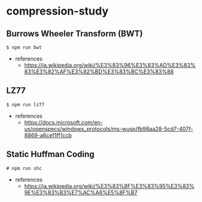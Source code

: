 # compression-study

## Burrows Wheeler Transform (BWT)

```
$ npm run bwt
```

- references
  - https://ja.wikipedia.org/wiki/%E3%83%96%E3%83%AD%E3%83%83%E3%82%AF%E3%82%BD%E3%83%BC%E3%83%88

## LZ77

```
$ npm run lz77
```

- references
  - https://docs.microsoft.com/en-us/openspecs/windows_protocols/ms-wusp/fb98aa28-5cd7-407f-8869-a6cef1ff1ccb

## Static Huffman Coding

```
# npm run shc
```

- references
  - https://ja.wikipedia.org/wiki/%E3%83%8F%E3%83%95%E3%83%9E%E3%83%B3%E7%AC%A6%E5%8F%B7
  